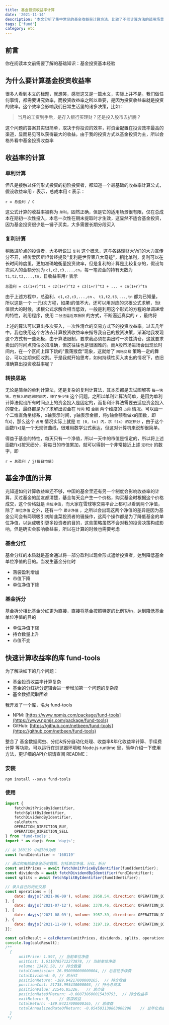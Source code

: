 ```yaml
---
title: 基金投资收益率计算
date: '2021-11-14'
description: '本文分析了集中常见的基金收益率计算方法，比较了不同计算方法的适用场景的差异，引申出年化收益率是基金投资者需要最重点关注的指标，最后给出了如何计算年化收益率的简便方法'
tags: ['fund']
category: etc
---
```


## 前言

你在阅读本文前需要了解的基础知识：基金投资基本经验

## 为什么要计算基金投资收益率

很多人看到本文的标题，就想笑，感觉这又是一篇水文，实际上并不是。我们做任何事情，都需要讲究效率，而投资收益率之所以重要，是因为投资收益率就是投资的效率。这个效率会影响我们日常生活里的诸多决策，比如：

> 当月的工资到手后，是存入银行买理财？还是投入股市去折腾？

这个问题的答案其实很简单，取决于你投资的效率，将资金配置在投资效率最高的渠道，显而易见可以获得最大的收益。由于我的投资方式以基金投资为主，所以会格外看中基金投资收益率

## 收益率的计算

### 单利计算

但凡是接触过任何形式投资的初阶投资者，都知道一个最基础的收益率计算公式，假设收益率用 `r` 表示，总成本用 `C` 表示：

```text
r = 总盈利 / C
``` 

这公式计算的收益率被称为 `单利`，固然正确，但是它的适用场景很有限，仅在总成本在期初一次性投入，本息一次性在期末提取时才生效，这显然不适合基金投资，因为基金投资很少是一锤子买卖，大多需要长期分段买入

### 复利计算

稍微进阶点的投资者，大多听说过 `复利` 这个概念，这与各路理财大V们的大力宣传分不开，相传爱因斯坦曾经提及"复利是世界第八大奇迹"，相比单利，复利可以在长时间跨度里，更加准确地衡量投资效率，但是复利的计算是比较复杂的，假设每次买入的金额分别为 `c1,c2,c3,...,cn`，每一笔资金的持有天数为 `t1,t2,t3,...,tn`，日收益率用`r` 表示 

```text
总盈利 = c1(1+r)^t1 + c2(1+r)^t2 + c3(1+r)^t3 + ... + cn(1+r)^tn
```

由于上述方程中，总盈利、`c1,c2,c3,...,cn` 、 `t1,t2,t3,...,tn` 都为已知量，所以这是一个 一元t次方程，如果t的值不大，还可以用对应的求根公式求解，当t值很大的时候，求根公式求解会相当低效，一般是利用这个形式的方程的单调递增的特性，利用程序，使用 `二分法逼近取极限` 的方式，不断逼近真实的 `r` ，最终将 

上述的算法可以算出多次买入，一次性清仓的交易方式下的投资收益率。过去几年中，我也使用这个方法去计算投资收益率来指导我自己的投资决策，渐渐地我发现这个方式有一些死板，由于算法限制，要求我必须在卖出时一次性清仓，这就要求卖出的时间点预估必须准确，但这往往也是很困难的。而A股市场进场会出现长时间内，在一个区间上蹿下跳的"震荡猴盘"现象，这就给了 `网格交易` 策略一定的舞台，可以定期来回收割。于是我就开始思考，如何持续性买入卖出的情况下，依旧准确算出投资收益率呢？

### 转换思路

无论是简单的单利计算法，还是复杂的复利计算法，其本质都是去试图解答 `每一块钱，在投入的这段时间内，赚了多少钱` 这个问题。之所以单利计算法简单，是因为单利计算法假设所有时间点上的资金投入是固定的，而复利计算法需要去适应资金投入的变化，最终都是为了求解出资金在 `时间` 和 `金额` 两个维度的 `占用` 情况。可以画一个二维直角坐标系，x轴表示时间，y轴表示金额，将y轴金额看做x的函数，即f(x)，那么这个 `占用` 情况实际上就是 `在 [0, tn] 内，求 f(x) 的定积分` ，由于这个函数f(x)是一个无规律曲线，很难用数学公式表达，但这对计算机来说却很简单。

得益于基金的特性，每天只有一个净值，所以一天中的市值是恒定的，所以将上述函数f(x)按天细分，将每日的市值累加，就可以得到一个非常接近上述 `定积分` 的数字，即
```text
r = 总盈利 / ∑(每日市值)
```

## 基金净值的计算

光知道如何计算收益率还不够，中国的基金里还有另一个制度会影响收益率的计算，买过基金的朋友都清楚，基金每天会产生一个价格，购买基金时根据这个价格成交，这个价格就是 `单位净值`，而大家在雪球等交易平台上都可以看到两个净值，除了 `单位净值` 之外，还有一个 `累计净值` ，之所以会出现这两个净值的差异是因为基金公司会有两项吸引初阶韭菜投资者的骚操作，这两个操作都是为了降低基金的单位净值，以达成吸引更多投资者的目的，这些策略虽然不会对我的投资决策构成影响，但是确实会影响收益率，所以在计算的时候也需要考虑

### 基金分红

基金分红的本质就是基金通过将一部分盈利以现金形式返给投资者，达到降低基金单位净值的目的。当发生基金分红时

- 落袋盈利增加
- 市值下降
- 单位净值下降

### 基金拆分

基金拆分相比基金分红更为直接，直接将基金按照特定的比例1拆n，达到降低基金单位净值的目的

- 单位净值下降
- 持仓数量上升
- 市值不变

## 快速计算收益率的库 fund-tools

为了解决如下的几个问题：

- 基金投资收益率计算复杂
- 基金的分红拆分逻辑会进一步增加第一个问题的复杂度
- 基金数据爬取困难

我开发了一个库，名为 fund-tools 
- NPM: [https://www.npmjs.com/package/fund-tools](https://www.npmjs.com/package/fund-tools) 
- GitHub: [https://github.com/netbeen/fund-tools](https://github.com/netbeen/fund-tools) 

整合了 基金数据爬虫、分红&拆分自动化处理、收益率&年化收益率计算、手续费计算 等功能，可以运行在浏览器环境和 Node.js runtime 里，简单介绍一下使用方法，更详细的API介绍请查阅 README：

### 安装

```shell
npm install --save fund-tools
```

### 使用

```javascript
import { 
    fetchUnitPriceByIdentifier, 
    fetchSplitByIdentifier, 
    fetchDividendByIdentifier, 
    calcReturn,
    OPERATION_DIRECTION_BUY,
    OPERATION_DIRECTION_SELL
} from 'fund-tools';
import * as dayjs from 'dayjs';

// 以 160119 中证500为例
const fundIdentifier = '160119'

// 通过爬虫抓取基金历史数据，包括单位净值、分红、拆分
const unitPrices = await fetchUnitPriceByIdentifier(fundIdentifier);
const dividends = await fetchDividendByIdentifier(fundIdentifier);
const splits = await fetchSplitByIdentifier(fundIdentifier);

// 录入自己的历史交易
const operations = [{
    date: dayjs('2021-06-09'), volume: 2958.54, direction: OPERATION_DIRECTION_BUY, commission: 5.99
}, {
    date: dayjs('2021-07-12'), volume: 3378.46, direction: OPERATION_DIRECTION_BUY, commission: 6.54
}, {
    date: dayjs('2021-08-09'), volume: 3957.39, direction: OPERATION_DIRECTION_BUY, commission: 7.53
}, {
    date: dayjs('2021-11-09'), volume: 3197.19, direction: OPERATION_DIRECTION_SELL, commission: 5.99
}];

const calcResult = calcReturn(unitPrices, dividends, splits, operations);
console.log(calcResult);
/**
  {
      unitPrice: 1.597, // 当前单位净值
      unitCost: 1.6110785712273878, // 当前单位净值
      volume: 13491.58, // 持仓数量
      totalCommission: 26.050000000000004, // 总显性手续费
      totalDividend: 0, // 总分红
      positionReturn: -189.94217000000165,  // 持仓收益
      positionCost: 21735.995430000003, // 持仓总成本
      positionValue: 21546.05326,   // 总市值
      positionRateOfReturn: -0.008738600015430793,  // 持仓收益率
      exitReturn: 0,    // 落袋收益
      totalReturn: -189.94217000000165, // 总收益
      totalAnnualizedRateOfReturn: -0.054593138863008296    // 总年化收益率
  }
 */
```
